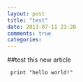 ```yaml
---
layout: post
title: "test"
date: 2013-07-11 23:28
comments: true
categories: 
---
```



##test this new article

```
 print "hello world!"
```
